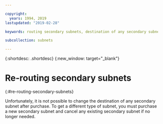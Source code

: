 ```yaml
---

copyright:
  years: 1994, 2019
lastupdated: "2019-02-28"

keywords: routing secondary subnets, destination of any secondary subnet, different type of subnet

subcollection: subnets

---
```


{:shortdesc: .shortdesc}
{:new_window: target="_blank"}

# Re-routing secondary subnets
{:#re-routing-secondary-subnets}

Unfortunately, it is not possible to change the destination of any secondary subnet after purchase. To get a different type of subnet, you must purchase a new secondary subnet and cancel any existing secondary subnet if no longer needed.
